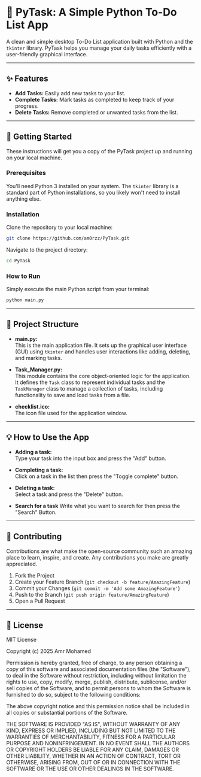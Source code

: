 
# 📝 PyTask: A Simple Python To-Do List App

A clean and simple desktop To-Do List application built with Python and the `tkinter` library. PyTask helps you manage your daily tasks efficiently with a user-friendly graphical interface.

---

## ✨ Features

- **Add Tasks:** Easily add new tasks to your list.  
- **Complete Tasks:** Mark tasks as completed to keep track of your progress.  
- **Delete Tasks:** Remove completed or unwanted tasks from the list.

---

## 🚀 Getting Started

These instructions will get you a copy of the PyTask project up and running on your local machine.

### Prerequisites

You'll need Python 3 installed on your system. The `tkinter` library is a standard part of Python installations, so you likely won't need to install anything else.

### Installation

Clone the repository to your local machine:

```bash
git clone https://github.com/am0rzz/PyTask.git
```

Navigate to the project directory:

```bash
cd PyTask
```

### How to Run

Simply execute the main Python script from your terminal:

```bash
python main.py
```

---

## 📁 Project Structure

- **main.py:**  
  This is the main application file. It sets up the graphical user interface (GUI) using `tkinter` and handles user interactions like adding, deleting, and marking tasks.

- **Task_Manager.py:**  
  This module contains the core object-oriented logic for the application. It defines the `Task` class to represent individual tasks and the `TaskManager` class to manage a collection of tasks, including functionality to save and load tasks from a file.

- **checklist.ico:**  
  The icon file used for the application window.

---

## 💡 How to Use the App

- **Adding a task:**  
  Type your task into the input box and press the "Add" button.

- **Completing a task:**  
  Click on a task in the list then press the "Toggle complete" button.

- **Deleting a task:**  
  Select a task and press the "Delete" button.

- **Search for a task**
  Write what you want to search for then press the "Search" Button.
---

## 🤝 Contributing

Contributions are what make the open-source community such an amazing place to learn, inspire, and create. Any contributions you make are greatly appreciated.

1. Fork the Project  
2. Create your Feature Branch (`git checkout -b feature/AmazingFeature`)  
3. Commit your Changes (`git commit -m 'Add some AmazingFeature'`)  
4. Push to the Branch (`git push origin feature/AmazingFeature`)  
5. Open a Pull Request

---

## 📜 License

MIT License

Copyright (c) 2025 Amr Mohamed

Permission is hereby granted, free of charge, to any person obtaining a copy
of this software and associated documentation files (the "Software"), to deal
in the Software without restriction, including without limitation the rights
to use, copy, modify, merge, publish, distribute, sublicense, and/or sell
copies of the Software, and to permit persons to whom the Software is
furnished to do so, subject to the following conditions:

The above copyright notice and this permission notice shall be included in all
copies or substantial portions of the Software.

THE SOFTWARE IS PROVIDED "AS IS", WITHOUT WARRANTY OF ANY KIND, EXPRESS OR
IMPLIED, INCLUDING BUT NOT LIMITED TO THE WARRANTIES OF MERCHANTABILITY,
FITNESS FOR A PARTICULAR PURPOSE AND NONINFRINGEMENT. IN NO EVENT SHALL THE
AUTHORS OR COPYRIGHT HOLDERS BE LIABLE FOR ANY CLAIM, DAMAGES OR OTHER
LIABILITY, WHETHER IN AN ACTION OF CONTRACT, TORT OR OTHERWISE, ARISING FROM,
OUT OF OR IN CONNECTION WITH THE SOFTWARE OR THE USE OR OTHER DEALINGS IN THE
SOFTWARE.
